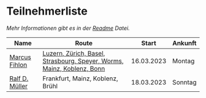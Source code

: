 # Teilnehmerliste

*Mehr Informationen gibt es in der [Readme](README.md) Datei.*

| Name | Route | Start | Ankunft |
| ---- | ----- | ----- | ------- |
| [Marcus Fihlon](https://mastodon.social/@McPringle) | [Luzern, Zürich, Basel, Strasbourg, Speyer, Worms, Mainz, Koblenz, Bonn](https://www.komoot.com/tour/962421306/zoom) | 16.03.2023 | Montag |
| [Ralf D. Müller](https://mastodontech.de/@rdmueller) | Frankfurt, Mainz, Koblenz, Brühl | 18.03.2023 | Sonntag |
